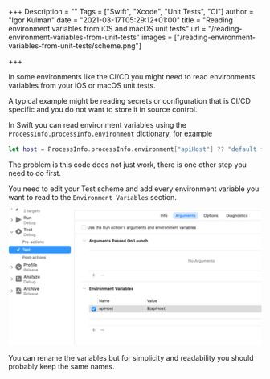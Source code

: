 +++
Description = ""
Tags = ["Swift", "Xcode", "Unit Tests", "CI"]
author = "Igor Kulman"
date = "2021-03-17T05:29:12+01:00"
title = "Reading environment variables from iOS and macOS unit tests"
url = "/reading-environment-variables-from-unit-tests"
images = ["/reading-environment-variables-from-unit-tests/scheme.png"]

+++

In some environments like the CI/CD you might need to read environments variables from your iOS or macOS unit tests.

A typical example might be reading secrets or configuration that is CI/CD specific and you do not want to store it in source control.

In Swift you can read environment variables using the `ProcessInfo.processInfo.environment` dictionary, for example

```swift
let host = ProcessInfo.processInfo.environment["apiHost"] ?? "default fallback host"
```

The problem is this code does not just work, there is one other step you need to do first.

You need to edit your Test scheme and add every environment variable you want to read to the `Environment Variables` section.

![Test scheme environment variables](scheme.png)

You can rename the variables but for simplicity and readability you should probably keep the same names.

<!--more-->